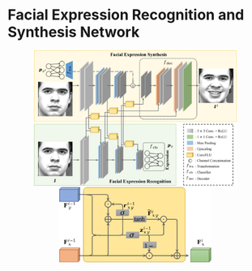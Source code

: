 # Facial Expression Recognition and Synthesis Network
<center class="half">
<img src="https://github.com/cikrhazo/FERSNet/blob/main/media/framework1.png" width="400"/><img src="https://github.com/cikrhazo/FERSNet/blob/main/media/convflu.png" width="300"/> 
</center>
